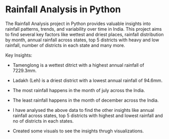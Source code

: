 # Rainfall Analysis in Python

The Rainfall Analysis project in Python provides valuable insights into rainfall patterns, trends, and variability over time in India.
This project aims to find several key factors like wettest and driest places, rainfall distribution by month, annual rainfall across states, top 5 districts with heavy and low rainfall, number of districts in each state and many more.

Key Insights:

* Tamenglong is a wettest ditrict with a highest annual rainfall of 7229.3mm.

* Ladakh (Leh) is a driest district with a lowest annual rainfall of 94.6mm.

* The most rainfall happens in the month of july across the India.

* The least rainfall happens in the month of december across the India.

* I have analysed the above data to find the other insights like annual rainfall across states, top 5 districts with highest and lowest rainfall and no of districts in each states.

* Created some visuals to see the insights thrugh visualizations.

